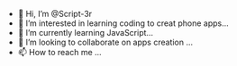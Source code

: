 - 👋 Hi, I’m @Script-3r
- 👀 I’m interested in learning coding to creat phone apps...
- 🌱 I’m currently learning JavaScript...
- 💞️ I’m looking to collaborate on apps creation ...
- 📫 How to reach me ...

<!---
Script-3r/Script-3r is a ✨ special ✨ repository because its `README.md` (this file) appears on your GitHub profile.
You can click the Preview link to take a look at your changes.
--->

